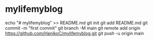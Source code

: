 # mylifemyblog
echo "# mylifemyblog" >> README.md
git init
git add README.md
git commit -m "first commit"
git branch -M main
git remote add origin https://github.com/HanikoC/mylifemyblog.git
git push -u origin main
